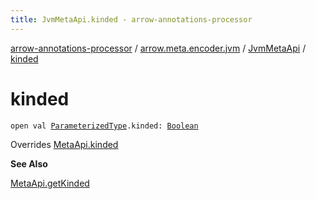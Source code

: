 ```yaml
---
title: JvmMetaApi.kinded - arrow-annotations-processor
---
```


[arrow-annotations-processor](../../index.html) / [arrow.meta.encoder.jvm](../index.html) / [JvmMetaApi](index.html) / [kinded](./kinded.html)

# kinded

`open val `[`ParameterizedType`](../../arrow.meta.ast/-type-name/-parameterized-type/index.html)`.kinded: `[`Boolean`](https://kotlinlang.org/api/latest/jvm/stdlib/kotlin/-boolean/index.html)

Overrides [MetaApi.kinded](../../arrow.meta.encoder/-meta-api/kinded.html)

**See Also**

[MetaApi.getKinded](#)

